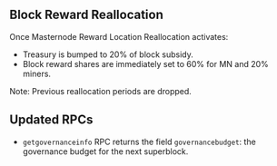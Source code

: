 Block Reward Reallocation
-------------------------

Once Masternode Reward Location Reallocation activates:

- Treasury is bumped to 20% of block subsidy.
- Block reward shares are immediately set to 60% for MN and 20% miners.

Note: Previous reallocation periods are dropped.

Updated RPCs
------------

- `getgovernanceinfo` RPC returns the field `governancebudget`: the governance budget for the next superblock.
